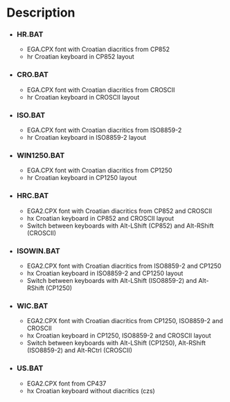 # Description
- ### HR.BAT
     - EGA.CPX font with Croatian diacritics from CP852
     - hr Croatian keyboard in CP852 layout
- ### CRO.BAT
     - EGA.CPX font with Croatian diacritics from CROSCII
     - hr Croatian keyboard in CROSCII layout
- ### ISO.BAT
     - EGA.CPX font with Croatian diacritics from ISO8859-2
     - hr Croatian keyboard in ISO8859-2 layout
- ### WIN1250.BAT
     - EGA.CPX font with Croatian diacritics from CP1250
     - hr Croatian keyboard in CP1250 layout
- ### HRC.BAT
     - EGA2.CPX font with Croatian diacritics from CP852 and CROSCII
     - hx Croatian keyboard in CP852 and CROSCII layout
     - Switch between keyboards with Alt-LShift (CP852) and Alt-RShift (CROSCII)
- ### ISOWIN.BAT
     - EGA2.CPX font with Croatian diacritics from ISO8859-2 and CP1250
     - hx Croatian keyboard in ISO8859-2 and CP1250 layout
     - Switch between keyboards with Alt-LShift (ISO8859-2) and Alt-RShift (CP1250)
- ### WIC.BAT
     - EGA2.CPX font with Croatian diacritics from CP1250, ISO8859-2 and CROSCII
     - hx Croatian keyboard in CP1250, ISO8859-2 and CROSCII layout
     - Switch between keyboards with Alt-LShift (CP1250), Alt-RShift (ISO8859-2) and Alt-RCtrl (CROSCII)
- ### US.BAT
     - EGA2.CPX font from CP437
     - hx Croatian keyboard without diacritics (czs)
